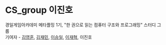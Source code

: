 # CS_group 이진호
경일게임아카데미 메타플밍 1기, "한 권으로 읽는 컴퓨터 구조와 프로그래밍" 스터디 그룹  
기여자 - [김영훈](https://github.com/atome9797/CS_study), [김재민](https://github.com/SanaiJaemin), [이승일](https://github.com/bigseung12), [이재혁](https://github.com/roomMaker), 이진호
